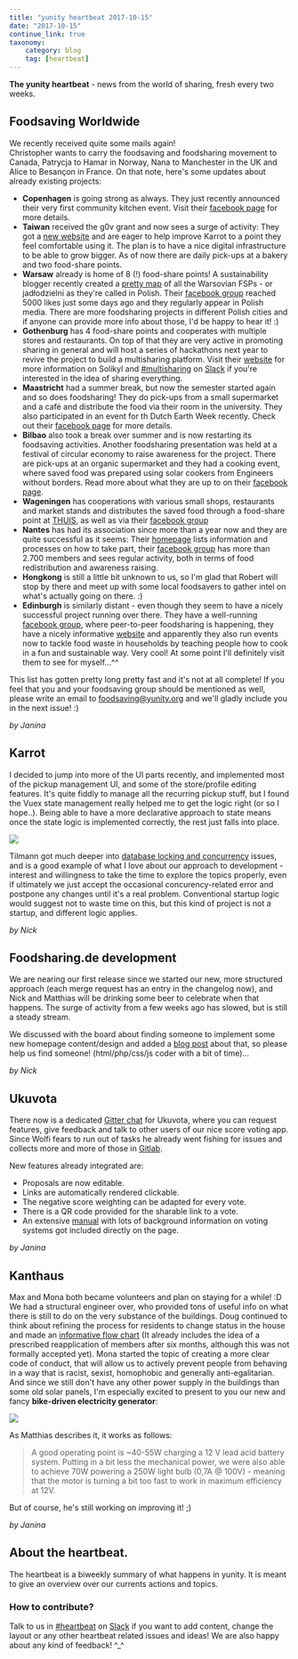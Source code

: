 ```yaml
---
title: "yunity heartbeat 2017-10-15"
date: "2017-10-15"
continue_link: true
taxonomy:
    category: blog
    tag: [heartbeat]
---
```


**The yunity heartbeat** - news from the world of sharing, fresh every two weeks.

## Foodsaving Worldwide
We recently received quite some mails again! <br>
Christopher wants to carry the foodsaving and foodsharing movement to Canada, Patrycja to Hamar in Norway, Nana to Manchester in the UK and Alice to Besançon in France. On that note, here's some updates about already existing projects:
- **Copenhagen** is going strong as always. They just recently announced their very first community kitchen event. Visit their [facebook page](https://www.facebook.com/FoodsharingCopenhagen) for more details.
- **Taiwan** received the g0v grant and now sees a surge of activity: They got a [new website](http://foodsharing.tw/) and are eager to help improve Karrot to a point they feel comfortable using it. The plan is to have a nice digital infrastructure to be able to grow bigger. As of now there are daily pick-ups at a bakery and two food-share points.
- **Warsaw** already is home of 8 (!) food-share points! A sustainability blogger recently created a [pretty map](http://www.nanowosmieci.pl/wp-content/uploads/2017/10/jad%C5%82odzielnie-warszawa_ulotka.jpg) of all the Warsovian FSPs - or jadłodzielni as they're called in Polish. Their [facebook group](https://www.facebook.com/FoodsharingWarszawa/) reached 5000 likes just some days ago and they regularly appear in Polish media. There are more foodsharing projects in different Polish cities and if anyone can provide more info about those, I'd be happy to hear it! :)
- **Gothenburg** has 4 food-share points and cooperates with multiple stores and restaurants. On top of that they are very active in promoting sharing in general and will host a series of hackathons next year to revive the project to build a multisharing platform. Visit their [website](http://solikyl.se/about/) for more information on Solikyl and [#multisharing](https://yunity.slack.com/messages/C5FFR125V/) on [Slack](https://slackin.yunity.org) if you're interested in the idea of sharing everything.
- **Maastricht** had a summer break, but now the semester started again and so does foodsharing! They do pick-ups from a small supermarket and a café and distribute the food via their room in the university. They also participated in an event for th Dutch Earth Week recently. Check out their [facebook page](https://www.facebook.com/FoodSharingMaastricht/) for more details.
- **Bilbao** also took a break over summer and is now restarting its foodsaving activities. Another foodsharing presentation was held at a festival of circular economy to raise awareness for the project. There are pick-ups at an organic supermarket and they had a cooking event, where saved food was prepared using solar cookers from Engineers without borders. Read more about what they are up to on their [facebook page](https://www.facebook.com/groups/1853289058224368/).
- **Wageningen** has cooperations with various small shops, restaurants and market stands and distributes the saved food through a food-share point at [THUIS](http://thuiswageningen.nl/), as well as via their [facebook group](https://www.facebook.com/groups/657511510960713/)
- **Nantes** has had its association since more than a year now and they are quite successful as it seems: Their [homepage](http://assodlc.wixsite.com/assodlc) lists information and processes on how to take part, their [facebook group](https://www.facebook.com/groups/DLC.association/) has more than 2.700 members and sees regular activity, both in terms of food redistribution and awareness raising.
- **Hongkong** is still a little bit unknown to us, so I'm glad that Robert will stop by there and meet up with some local foodsavers to gather intel on what's actually going on there. :)
- **Edinburgh** is similarly distant - even though they seem to have a nicely successful project running over there. They have a well-running [facebook group](https://www.facebook.com/groups/foodsharingedinburgh/), where peer-to-peer foodsharing is happening, they have a nicely informative [website](www.foodsharing.scot/) and apparently they also run events now to tackle food waste in households by teaching people how to cook in a fun and sustainable way. Very cool! At some point I'll definitely visit them to see for myself...^^

This list has gotten pretty long pretty fast and it's not at all complete! If you feel that you and your foodsaving group should be mentioned as well, please write an email to foodsaving@yunity.org and we'll gladly include you in the next issue! :)

_by Janina_

## Karrot

I decided to jump into more of the UI parts recently, and implemented most of the pickup management UI, and some of the store/profile editing features. It's quite fiddly to manage all the recurring pickup stuff, but I found the Vuex state management really helped me to get the logic right (or so I hope..). Being able to have a more declarative approach to state means once the state logic is implemented correctly, the rest just falls into place.

![](pickup-management.png)

Tilmann got much deeper into [database locking and concurrency](https://github.com/yunity/karrot-backend/issues/409) issues, and is a good example of what I love about our approach to development - interest and willingness to take the time to explore the topics properly, even if ultimately we just accept the occasional concurency-related error and postpone any changes until it's a real problem. Conventional startup logic would suggest not to waste time on this, but this kind of project is not a startup, and different logic applies.

_by Nick_

## Foodsharing.de development

We are nearing our first release since we started our new, more structured approach (each merge request has an entry in the changelog now), and Nick and Matthias will be drinking some beer to celebrate when that happens. The surge of activity from a few weeks ago has slowed, but is still a steady stream.

We discussed with the board about finding someone to implement some new homepage content/design and added a [blog post](https://devblog.foodsharing.de/2017/10/15/we-need-your-help.html) about that, so please help us find someone! (html/php/css/js coder with a bit of time)...

_by Nick_

## Ukuvota
There now is a dedicated [Gitter chat](https://gitter.im/ukuvota/Lobby) for Ukuvota, where you can request features, give feedback and talk to other users of our nice score voting app. Since Wolfi fears to run out of tasks he already went fishing for issues and collects more and more of those in [Gitlab](https://gitlab.com/yunity/ukuvota/issues).

New features already integrated are:
- Proposals are now editable.
- Links are automatically rendered clickable.
- The negative score weighting can be adapted for every vote.
- There is a QR code provided for the sharable link to a vote.
- An extensive [manual](https://staging.ukuvota.world/#/manual) with lots of background information on voting systems got included directly on the page.

_by Janina_

## Kanthaus
Max and Mona both became volunteers and plan on staying for a while! :D <br>
We had a structural engineer over, who provided tons of useful info on what there is still to do on the very substance of the buildings. Doug continued to think about refining the process for residents to change status in the house and made an [informative flow chart](https://user-images.githubusercontent.com/17573771/31617483-a2272784-b28f-11e7-9ed6-e1731eac503e.png) (It already includes the idea of a prescribed reapplication of members after six months, although this was not formally accepted yet). Mona started the topic of creating a more clear code of conduct, that will allow us to actively prevent people from behaving in a way that is racist, sexist, homophobic and generally anti-egalitarian. And since we still don't have any other power supply in the buildings than some old solar panels, I'm especially excited to present to you our new and fancy **bike-driven electricity generator**:

![](bikepower.jpg)

As Matthias describes it, it works as follows:
> A good operating point is ~40-55W charging a 12 V lead acid battery system. Putting in a bit less the mechanical power, we were also able to achieve 70W powering a 250W light bulb (0,7A @ 100V) - meaning that the motor is turning a bit too fast to work in maximum efficiency at 12V.

But of course, he's still working on improving it! ;)

_by Janina_

## About the heartbeat.
The heartbeat is a biweekly summary of what happens in yunity. It is meant to give an overview over our currents actions and topics.

### How to contribute?
Talk to us in [#heartbeat](https://yunity.slack.com/messages/heartbeat/) on [Slack](https://slackin.yunity.org) if you want to add content, change the layout or any other heartbeat related issues and ideas! We are also happy about any kind of feedback! ^_^
